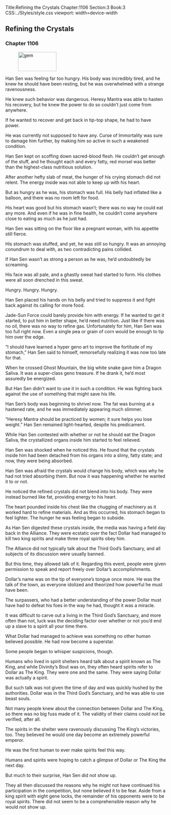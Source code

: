 Title:Refining the Crystals 
Chapter:1106 
Section:3 
Book:3 
CSS:../Styles/style.css 
viewport: width=device-width
  
## Refining the Crystals
### Chapter 1106 
<figure>
	<img src="../Images/gem.gif" alt="gem" id="gem" width="120" height="60" />
</figure>
  

  
  Han Sen was feeling far too hungry. His body was incredibly tired, and he knew he should have been resting, but he was overwhelmed with a strange ravenousness.

He knew such behavior was dangerous. Heresy Mantra was able to hasten his recovery, but he knew the power to do so couldn’t just come from anywhere.

If he wanted to recover and get back in tip-top shape, he had to have power.

He was currently not supposed to have any. Curse of Immortality was sure to damage him further, by making him so active in such a weakened condition.

Han Sen kept on scoffing down sacred-blood flesh. He couldn’t get enough of the stuff, and he thought each and every fatty, red morsel was better than the highest-class nutritious solution.

After another hefty slab of meat, the hunger of his crying stomach did not relent. The energy inside was not able to keep up with his heart.

But as hungry as he was, his stomach was full. His belly had inflated like a balloon, and there was no room left for food.

His heart was good but his stomach wasn’t; there was no way he could eat any more. And even if he was in fine health, he couldn’t come anywhere close to eating as much as he just had.

Han Sen was sitting on the floor like a pregnant woman, with his appetite still fierce.

His stomach was stuffed, and yet, he was still so hungry. It was an annoying conundrum to deal with, as two contradicting pains collided.

If Han Sen wasn’t as strong a person as he was, he’d undoubtedly be screaming.

His face was all pale, and a ghastly sweat had started to form. His clothes were all soon drenched in this sweat.

Hungry. Hungry. Hungry.

Han Sen placed his hands on his belly and tried to suppress it and fight back against its calling for more food.

Jade-Sun Force could barely provide him with energy. If he wanted to get it started, to put him in better shape, he’d need nutrition. Just like if there was no oil, there was no way to refine gas. Unfortunately for him, Han Sen was too full right now. Even a single pea or grain of corn would be enough to tip him over the edge.

“I should have learned a hyper geno art to improve the fortitude of my stomach,” Han Sen said to himself, remorsefully realizing it was now too late for that.

When he crossed Ghost Mountain, the big white snake gave him a Dragon Saliva. It was a super-class geno treasure. If he drank it, he’d most assuredly be energized.

But Han Sen didn’t want to use it in such a condition. He was fighting back against the use of something that might save his life.

Han Sen’s body was beginning to shrivel now. The fat was burning at a hastened rate, and he was immediately appearing much slimmer.

“Heresy Mantra should be practiced by women; it sure helps you lose weight.” Han Sen remained light-hearted, despite his predicament.

While Han Sen contested with whether or not he should eat the Dragon Saliva, the crystallized organs inside him started to feel relieved.

Han Sen was shocked when he noticed this. He found that the crystals inside him had been detached from his organs into a slimy, fatty state; and now, they were being absorbed.

Han Sen was afraid the crystals would change his body, which was why he had not tried absorbing them. But now it was happening whether he wanted it to or not.

He noticed the refined crystals did not blend into his body. They were instead burned like fat, providing energy to his heart.

The heart pounded inside his chest like the chugging of machinery as it worked hard to refine materials. And as this occurred, his stomach began to feel lighter. The hunger he was feeling began to subside.

As Han Sen digested these crystals inside, the media was having a field day back in the Alliance. They were ecstatic over the fact Dollar had managed to kill two king spirits and make three royal spirits obey him.

The Alliance did not typically talk about the Third God’s Sanctuary, and all subjects of its discussion were usually banned.

But this time, they allowed talk of it. Regarding this event, people were given permission to speak and report freely over Dollar’s accomplishments.

Dollar’s name was on the tip of everyone’s tongue once more. He was the talk of the town, as everyone idolized and theorized how powerful he must have been.

The surpassers, who had a better understanding of the power Dollar must have had to defeat his foes in the way he had, thought it was a miracle.

It was difficult to carve out a living in the Third God’s Sanctuary, and more often than not, luck was the deciding factor over whether or not you’d end up a slave to a spirit all your time there.

What Dollar had managed to achieve was something no other human believed possible. He had now become a superstar.

Some people began to whisper suspicions, though.

Humans who lived in spirit shelters heard talk about a spirit known as The King, and while Divinity’s Bout was on, they often heard spirits refer to Dollar as The King. They were one and the same. They were saying Dollar was actually a spirit.

But such talk was not given the time of day and was quickly hushed by the authorities. Dollar was in the Third God’s Sanctuary, and he was able to use beast souls.

Not many people knew about the connection between Dollar and The King, so there was no big fuss made of it. The validity of their claims could not be verified, after all.

The spirits in the shelter were ravenously discussing The King’s victories, too. They believed he would one day become an extremely powerful emperor.

He was the first human to ever make spirits feel this way.

Humans and spirits were hoping to catch a glimpse of Dollar or The King the next day.

But much to their surprise, Han Sen did not show up.

They all then discussed the reasons why he might not have continued his participation in the competition, but none believed it to be fear. Aside from a king spirit with eight gene locks, the remainder of his opponents were to be royal spirits. There did not seem to be a comprehensible reason why he would not show up.
